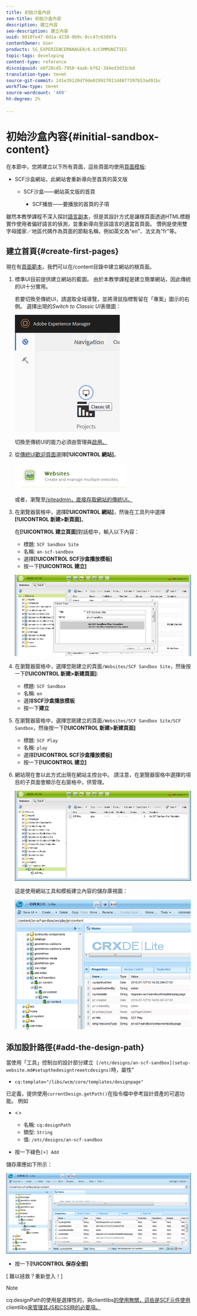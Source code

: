 ```yaml
---
title: 初始沙盒內容
seo-title: 初始沙盒內容
description: 建立內容
seo-description: 建立內容
uuid: 9810fe47-8d1a-4238-9b9c-0cc47c63d97a
contentOwner: User
products: SG_EXPERIENCEMANAGER/6.4/COMMUNITIES
topic-tags: developing
content-type: reference
discoiquuid: e8f28cd5-7950-4aab-bf62-3d4ed3d33cbd
translation-type: tm+mt
source-git-commit: 2d1e39120d79de029927011d48f7397b53ad91bc
workflow-type: tm+mt
source-wordcount: '469'
ht-degree: 2%

---
```



# 初始沙盒內容{#initial-sandbox-content}

在本節中，您將建立以下所有頁面，這些頁面均使用[頁面模板](initial-app.md#createthepagetemplate):

* SCF沙盒網站，此網站會重新導向至首頁的英文版

   * SCF沙盒——網站英文版的首頁

      * SCF播放——要播放的首頁的子項

雖然本教學課程不深入探討[語言副本](../../help/sites-administering/tc-prep.md)，但是其設計方式是讓根頁面透過HTML標題實作使用者偏好語言的偵測，並重新導向至該語言的適當首頁面。 慣例是使用雙字母國家／地區代碼作為頁面的節點名稱，例如英文為&quot;en&quot;、法文為&quot;fr&quot;等。

## 建立首頁{#create-first-pages}

現在有[頁面範本](initial-app.md#createthepagetemplate)，我們可以在/content目錄中建立網站的根頁面。

1. 標準UI目前提供建立網站的藍圖。 由於本教學課程是建立簡單網站，因此傳統的UI十分實用。

   若要切換至傳統UI，請選取全域導覽，並將滑鼠指標暫留在「專案」圖示的右側。 選擇出現的&#x200B;*Switch to Classic UI*&#x200B;表徵圖：

   ![chlimage_1-36](assets/chlimage_1-36.png)

   切換至傳統UI的能力必須由管理員[啟用。](../../help/sites-administering/enable-classic-ui.md)

1. 從[傳統UI歡迎頁面](http://localhost:4502/welcome.html)選擇&#x200B;**[!UICONTROL 網站]**。

   ![chlimage_1-37](assets/chlimage_1-37.png)

   或者，瀏覽至[/siteadmin，直接存取網站的傳統UI。](http://localhost:4502/siteadmin)

1. 在瀏覽器窗格中，選擇&#x200B;**[!UICONTROL 網站]**，然後在工具列中選擇&#x200B;**[!UICONTROL 新建>新頁面]**。

   在&#x200B;**[!UICONTROL 建立頁面]**&#x200B;對話框中，輸入以下內容：

   * 標題: `SCF Sandbox Site`
   * 名稱: `an-scf-sandbox`
   * 選擇&#x200B;**[!UICONTROL SCF沙盒播放模板]**
   * 按一下&#x200B;**[!UICONTROL 建立]**

   ![chlimage_1-38](assets/chlimage_1-38.png)

1. 在瀏覽器窗格中，選擇您剛建立的頁面`/Websites/SCF Sandbox Site`，然後按一下&#x200B;**[!UICONTROL 新建>新建頁面]**:

   * 標題: `SCF Sandbox`
   * 名稱: `en`
   * 選擇&#x200B;**SCF沙盒播放模板**
   * 按一下&#x200B;**建立**

1. 在瀏覽器窗格中，選擇您剛建立的頁面`/Websites/SCF Sandbox Site/SCF Sandbox`，然後按一下&#x200B;**[!UICONTROL 新建>新建頁面]**

   * 標題: `SCF Play`
   * 名稱: `play`
   * 選擇&#x200B;**[!UICONTROL SCF沙盒播放模板]**
   * 按一下&#x200B;**[!UICONTROL 建立]**

1. 網站現在會以此方式出現在網站主控台中。 請注意，在瀏覽器窗格中選擇的項目的子頁面會顯示在右窗格中，供管理。

   ![chlimage_1-39](assets/chlimage_1-39.png)

   這是使用網站工具和模板建立內容的儲存庫視圖：

   ![chlimage_1-40](assets/chlimage_1-40.png)

## 添加設計路徑{#add-the-design-path}

當使用「工具」控制台的設計部分建立` [/etc/designs/an-scf-sandbox](setup-website.md#setupthedesigntreeetcdesigns)`時，屬性&quot;

* `cq:template="/libs/wcm/core/templates/designpage"`

已定義，提供使用`currentDesign.getPath()`在指令檔中參考設計資產的可選功能。 例如

* &lt;>


   * 名稱: `cq:designPath`
   * 類型: `String`
   * 值: `/etc/designs/an-scf-sandbox`

* 按一下綠色`[+] Add`

儲存庫應如下所示：

![chlimage_1-41](assets/chlimage_1-41.png)

* 按一下&#x200B;**[!UICONTROL 保存全部]**

[ 難以拯救？重新登入！]

>[!NOTE]
>
>cq:designPath的使用是選擇性的，與clientlibs[的使用無關，這些是SCF元件使用](develop-app.md#includeclientlibsintemplate)clientlibs[來管理其JS和CSS時的必要項。](client-customize.md#clientlibs-for-scf)

